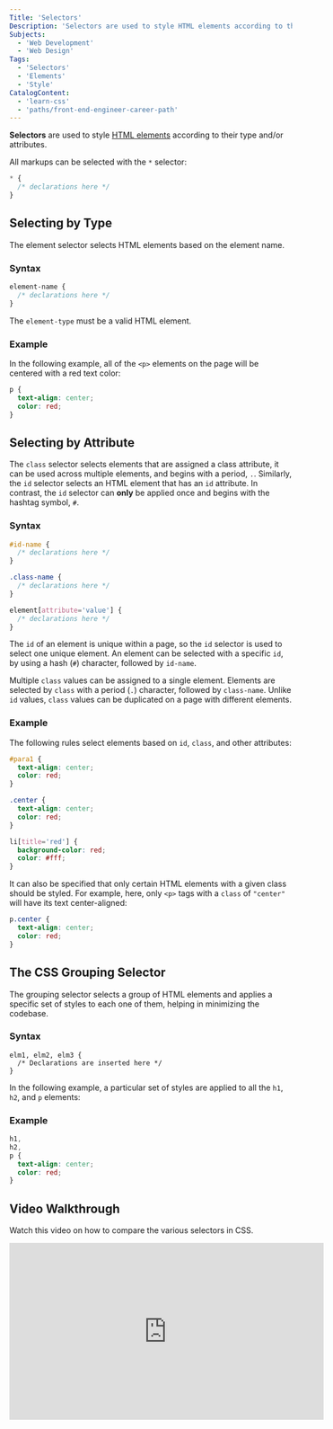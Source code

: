 ```yaml
---
Title: 'Selectors'
Description: 'Selectors are used to style HTML elements according to their type and/or attribute(s).'
Subjects:
  - 'Web Development'
  - 'Web Design'
Tags:
  - 'Selectors'
  - 'Elements'
  - 'Style'
CatalogContent:
  - 'learn-css'
  - 'paths/front-end-engineer-career-path'
---
```


**Selectors** are used to style [HTML elements](https://www.codecademy.com/resources/docs/html/elements) according to their type and/or attributes.

All markups can be selected with the `*` selector:

```css
* {
  /* declarations here */
}
```

## Selecting by Type

The element selector selects HTML elements based on the element name.

### Syntax

```css
element-name {
  /* declarations here */
}
```

The `element-type` must be a valid HTML element.

### Example

In the following example, all of the `<p>` elements on the page will be centered with a red text color:

```css
p {
  text-align: center;
  color: red;
}
```

## Selecting by Attribute

The `class` selector selects elements that are assigned a class attribute, it can be used across multiple elements, and begins with a period, `.`. Similarly, the `id` selector selects an HTML element that has an `id` attribute. In contrast, the `id` selector can **only** be applied once and begins with the hashtag symbol, `#`.

### Syntax

```css
#id-name {
  /* declarations here */
}

.class-name {
  /* declarations here */
}

element[attribute='value'] {
  /* declarations here */
}
```

The `id` of an element is unique within a page, so the `id` selector is used to select one unique element. An element can be selected with a specific `id`, by using a hash (`#`) character, followed by `id-name`.

Multiple `class` values can be assigned to a single element. Elements are selected by `class` with a period (`.`) character, followed by `class-name`. Unlike `id` values, `class` values can be duplicated on a page with different elements.

### Example

The following rules select elements based on `id`, `class`, and other attributes:

```css
#para1 {
  text-align: center;
  color: red;
}

.center {
  text-align: center;
  color: red;
}

li[title='red'] {
  background-color: red;
  color: #fff;
}
```

It can also be specified that only certain HTML elements with a given class should be styled. For example, here, only `<p>` tags with a `class` of `"center"` will have its text center-aligned:

```css
p.center {
  text-align: center;
  color: red;
}
```

## The CSS Grouping Selector

The grouping selector selects a group of HTML elements and applies a specific set of styles to each one of them, helping in minimizing the codebase.

### Syntax

```pseudo
elm1, elm2, elm3 {
  /* Declarations are inserted here */
}
```

In the following example, a particular set of styles are applied to all the `h1`, `h2`, and `p` elements:

### Example

```css
h1,
h2,
p {
  text-align: center;
  color: red;
}
```

## Video Walkthrough

Watch this video on how to compare the various selectors in CSS.

<iframe width="560" height="315" src="https://www.youtube.com/embed/Xv6KmV2Zp4c" title="YouTube video player" frameborder="0" allow="accelerometer; autoplay; clipboard-write; encrypted-media; gyroscope; picture-in-picture; web-share" allowfullscreen></iframe>
